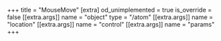 +++
title = "MouseMove"
[extra]
od_unimplemented = true
is_override = false
[[extra.args]]
name = "object"
type = "/atom"
[[extra.args]]
name = "location"
[[extra.args]]
name = "control"
[[extra.args]]
name = "params"
+++